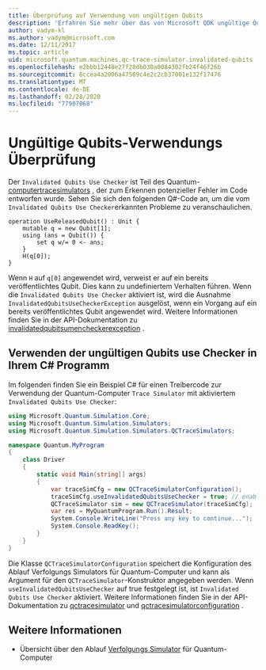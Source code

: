 ```yaml
---
title: Überprüfung auf Verwendung von ungültigen Qubits
description: 'Erfahren Sie mehr über das von Microsoft QDK ungültige Qubits use Checker, das den Q#-Code auf potenziell ungültige Qubits überprüft.'
author: vadym-kl
ms.author: vadym@microsoft.com
ms.date: 12/11/2017
ms.topic: article
uid: microsoft.quantum.machines.qc-trace-simulator.invalidated-qubits
ms.openlocfilehash: e2bbb12448e27f28db030a0084302fb24f46f26b
ms.sourcegitcommit: 6ccea4a2006a47569c4e2c2cb37001e132f17476
ms.translationtype: MT
ms.contentlocale: de-DE
ms.lasthandoff: 02/28/2020
ms.locfileid: "77907068"
---
```

# <a name="invalidated-qubits-use-checker"></a>Ungültige Qubits-Verwendungs Überprüfung

Der `Invalidated Qubits Use Checker` ist Teil des Quantum- [computertracesimulators](xref:microsoft.quantum.machines.qc-trace-simulator.intro) , der zum Erkennen potenzieller Fehler im Code entworfen wurde. Sehen Sie sich den folgenden Q#-Code an, um die vom `Invalidated Qubits Use Checker`erkannten Probleme zu veranschaulichen.

```qsharp
operation UseReleasedQubit() : Unit {
    mutable q = new Qubit[1];
    using (ans = Qubit()) {
        set q w/= 0 <- ans;
    }
    H(q[0]);
}
```

Wenn `H` auf `q[0]` angewendet wird, verweist er auf ein bereits veröffentlichtes Qubit. Dies kann zu undefiniertem Verhalten führen. Wenn die `Invalidated Qubits Use Checker` aktiviert ist, wird die Ausnahme `InvalidatedQubitsUseCheckerException` ausgelöst, wenn ein Vorgang auf ein bereits veröffentlichtes Qubit angewendet wird. Weitere Informationen finden Sie in der API-Dokumentation zu [invalidatedqubitsumencheckerexception](https://docs.microsoft.com/dotnet/api/Microsoft.Quantum.Simulation.Simulators.QCTraceSimulators.InvalidatedQubitsUseCheckerException) .

## <a name="using-the-invalidated-qubits-use-checker-in-your-c-program"></a>Verwenden der ungültigen Qubits use Checker in Ihrem C# Programm

Im folgenden finden Sie ein Beispiel C# für einen Treibercode zur Verwendung der Quantum-Computer `Trace
Simulator` mit aktiviertem `Invalidated Qubits Use Checker`: 

```csharp
using Microsoft.Quantum.Simulation.Core;
using Microsoft.Quantum.Simulation.Simulators;
using Microsoft.Quantum.Simulation.Simulators.QCTraceSimulators;

namespace Quantum.MyProgram
{
    class Driver
    {
        static void Main(string[] args)
        {
            var traceSimCfg = new QCTraceSimulatorConfiguration();
            traceSimCfg.useInvalidatedQubitsUseChecker = true; // enables useInvalidatedQubitsUseChecker
            QCTraceSimulator sim = new QCTraceSimulator(traceSimCfg);
            var res = MyQuantumProgram.Run().Result;
            System.Console.WriteLine("Press any key to continue...");
            System.Console.ReadKey();
        }
    }
}
```

Die Klasse `QCTraceSimulatorConfiguration` speichert die Konfiguration des Ablauf Verfolgungs Simulators für Quantum-Computer und kann als Argument für den `QCTraceSimulator`-Konstruktor angegeben werden. Wenn `useInvalidatedQubitsUseChecker` auf true festgelegt ist, ist `Invalidated Qubits Use Checker` aktiviert. Weitere Informationen finden Sie in der API-Dokumentation zu [qctracesimulator](https://docs.microsoft.com/dotnet/api/Microsoft.Quantum.Simulation.Simulators.QCTraceSimulators.QCTraceSimulator) und [qctracesimulatorconfiguration](https://docs.microsoft.com/dotnet/api/Microsoft.Quantum.Simulation.Simulators.QCTraceSimulators.QCTraceSimulatorConfiguration) .

## <a name="see-also"></a>Weitere Informationen ##

- Übersicht über den Ablauf [Verfolgungs Simulator](xref:microsoft.quantum.machines.qc-trace-simulator.intro) für Quantum-Computer

